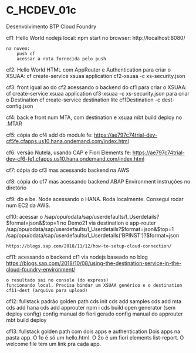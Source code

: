 # C_HCDEV_01c
Desenvolvimento BTP Cloud Foundry

cf1: Hello World nodejs
    local:
        npm start
        no browser: http://localhost:8080/

    na nuvem:
        push cf
        acessar a rota fornecida pelo push

cf2: Hello World HTML com AppRouter e Authentication
    para criar o XSUAA:
        cf create-service xsuaa application cf2-xsuaa -c xs-security.json

cf3: front igual ao do cf2 acessando o backend do cf1
    para criar o XSUAA:
        cf create-service xsuaa application cf3-xsuaa -c xs-security.json
    para criar o Destination
        cf create-service destination lite cf1Destination -c dest-config.json

cf4: back e front num MTA, com destination e xsuaa
    mbt build
    deploy no .MTAR

cf5: cópia do cf4 add db module
    fe: https://ae797c74trial-dev-cf5fe.cfapps.us10.hana.ondemand.com/index.html

cf6: versão Nutela, usando CAP e Fiori Elements
    fe: https://ae797c74trial-dev-cf6-fe1.cfapps.us10.hana.ondemand.com/index.html
    
cf7: cópia do cf3 mas acessando backend na AWS

cf8: cópia do cf7 mas acessando backend ABAP Environment
    instruções no diretório

cf9: db e be. Node acessando o HANA. Roda localmente. Consegui rodar num EC2 da AWS.

cf10: acessar o /sap/opu/odata/sap/userdefaults/I_Userdetails?$format=json&$top=1 no Demo21 via destination e app-router
    /sap/opu/odata/sap/userdefaults/I_Userdetails?$format=json&$top=1
    /sap/opu/odata/sap/userdefaults/I_Userdetails('BPINST')?$format=json

    https://blogs.sap.com/2018/11/12/how-to-setup-cloud-connection/

cf11: acessando o backend cf1 via nodejs
    baseado no blog https://blogs.sap.com/2018/10/08/using-the-destination-service-in-the-cloud-foundry-environment/

    o resultado sai no console (do express)
    funcionando local. Precisa bindar um XSUAA genérico e o destination cf11-dest (arquivo para upload)

cf12: fullstack padrão golden path
    cds init
    cds add samples
    cds add mta
    cds add hana
    cds add approuter
    npm i
    cds build
    open generator (sem deploy config)
    config manual do fiori gerado
    config manual do approuter
    mbt build
    deploy

cf13: fullstack golden path com dois apps e authentication
    Dois apps na pasta app. O 1o é só um hello.html. O 2o é um fiori elements list-report.
    O welcome file tem um link pra cada app.
